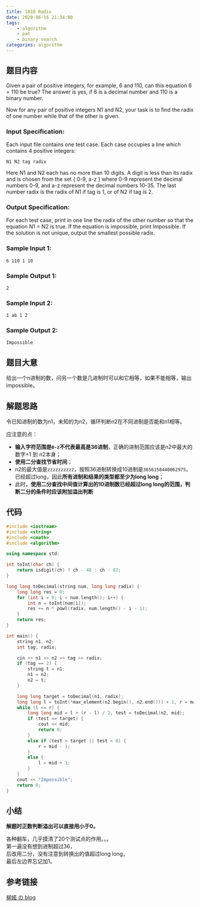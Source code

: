 ```yaml
---
title: 1010 Radix
date: 2020-06-16 21:34:00
tags: 
    - algorithm
    - pat
    - binary search
categories: algorithm
---
```


## 题目内容
Given a pair of positive integers, for example, 6 and 110, can this equation 6 = 110 be true? The answer is yes, if 6 is a decimal number and 110 is a binary number.

Now for any pair of positive integers N1 and N2, your task is to find the radix of one number while that of the other is given.

<!-- more -->

### Input Specification:
Each input file contains one test case. Each case occupies a line which contains 4 positive integers:

```
N1 N2 tag radix
```
Here N1 and N2 each has no more than 10 digits. A digit is less than its radix and is chosen from the set { 0-9, a-z } where 0-9 represent the decimal numbers 0-9, and a-z represent the decimal numbers 10-35. The last number radix is the radix of N1 if tag is 1, or of N2 if tag is 2.

### Output Specification:
For each test case, print in one line the radix of the other number so that the equation N1 = N2 is true. If the equation is impossible, print Impossible. If the solution is not unique, output the smallest possible radix.

### Sample Input 1:
```
6 110 1 10
```

### Sample Output 1:
```
2
```

### Sample Input 2:
```
1 ab 1 2
```

### Sample Output 2:
```
Impossible
```

## 题目大意
给出一个n进制的数，问另一个数是几进制时可以和它相等，如果不能相等，输出 impossible。

## 解题思路
令已知进制的数为n1，未知的为n2，循环判断n2在不同进制是否能和n1相等。

应注意的点：
- **输入字符范围是```0-z```不代表最高是36进制**，正确的进制范围应该是n2中最大的数字+1 到 n2本身；
- **使用二分查找节省时间**；
- n2的最大值是```zzzzzzzzzz```，按照36进制转换成10进制是```3656158440062975```，已经超过long，因此**所有进制和结果的类型都至少为long long**；
- 此时，**使用二分查找中间值计算出的10进制数已经超过long long的范围，判断二分的条件时应该附加溢出判断**

## 代码
``` cpp
#include <iostream>
#include <string>
#include <cmath>
#include <algorithm>

using namespace std;

int toInt(char ch) {
    return isdigit(ch) ? ch - 48 : ch - 87;
}

long long toDecimal(string num, long long radix) {
    long long res = 0;
    for (int i = 0; i < num.length(); i++) {
        int n = toInt(num[i]);
        res += n * powl(radix, num.length() - i - 1);
    }
    return res;
}

int main() {
    string n1, n2;
    int tag, radix;

    cin >> n1 >> n2 >> tag >> radix;
    if (tag == 2) {
        string t = n1;
        n1 = n2;
        n2 = t;
    }

    long long target = toDecimal(n1, radix);
    long long l = toInt(*max_element(n2.begin(), n2.end())) + 1, r = max(l, target);
    while (l <= r) {
        long long mid = l + (r - l) / 2, test = toDecimal(n2, mid);
        if (test == target) {
            cout << mid;
            return 0;
        }
        else if (test > target || test < 0) {
            r = mid - 1;
        }
        else {
            l = mid + 1;
        }
    }
    cout << "Impossible";
    return 0;
}
```

## 小结
**解题时正数判断溢出可以直接用小于0。**

各种翻车，几乎摸清了20个测试点的作用。。。  
第一遍没有想到进制超过36，  
后改用二分，没有注意到转换出的值超过long long，  
最后左边界忘记加1。

## 参考链接
[柳婼 の blog](https://www.liuchuo.net/archives/2458)